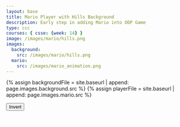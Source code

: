 ```yaml
---
layout: base
title: Mario Player with Hills Background
description: Early step in adding Mario into OOP Game
type: ccc
courses: { csse: {week: 14} }
image: /images/mario/hills.png
images:
  background:
    src: /images/mario/hills.png
  mario:
    src: /images/mario_animation.png
---
```

<!-- Liquid code, run by Jekyll, used to define location of asset(s) -->
{% assign backgroundFile = site.baseurl | append: page.images.background.src %}
{% assign playerFile = site.baseurl | append: page.images.mario.src %}

<style>
    #controls {
        position: relative;
        z-index: 2; /*Ensure the controls are on top*/
    }
</style>

<!-- Prepare DOM elements -->
<!-- Wrap both the dog canvas and controls in a container div -->
<div id="canvasContainer">
    <div id="controls"> <!-- Controls -->
        <!-- Background controls -->
        <button id="toggleCanvasEffect">Invert</button>
    </div>
</div>

<script type="module">
    import GameEnv from '{{site.baseurl}}/assets/js/mario/GameEnv.js';
    import GameObject from '{{site.baseurl}}/assets/js/mario/GameObject.js';
    import Background from '{{site.baseurl}}/assets/js/mario/Background.js';
    import { initPlayer } from '{{site.baseurl}}/assets/js/mario/Player.js';

    // Create a function to load an image and return a Promise
    async function loadImage(src) {
        return new Promise((resolve, reject) => {
        const image = new Image();
        image.src = src;
        image.onload = () => resolve(image);
        image.onerror = reject;
        });
    }

    // Game loop
    function gameLoop() {
        GameEnv.update();
        requestAnimationFrame(gameLoop);  // cycle game, aka recursion
    }

    // Window resize
    window.addEventListener('resize', function () {
        GameEnv.resize();
    });

    // Toggle "canvas filter property" between alien and normal
    toggleCanvasEffect.addEventListener("click", function () {
        GameEnv.toggleInvert();
    });
  
    // Setup and store Game Objects
    async function setupGame() {
        try {
            // Open image files for Game Objects
            const [backgroundImg, playerImg] = await Promise.all([
                loadImage('{{backgroundFile}}'),
                loadImage('{{playerFile}}'),
            ]);

            // Setup Globals
            GameEnv.gameSpeed = 2;
            GameEnv.gravity = 3;

            // Prepare HTML with Background Canvas
            const backgroundCanvas = document.createElement("canvas");
            backgroundCanvas.id = "background";
            document.querySelector("#canvasContainer").appendChild(backgroundCanvas);
            // Background object
            const backgroundSpeedRatio = 0
            new Background(backgroundCanvas, backgroundImg, backgroundSpeedRatio);  // Background Class calls GameObject Array which stores the instance

            // Prepare HTML with Player Canvas
            const playerCanvas = document.createElement("canvas");
            playerCanvas.id = "characters";
            document.querySelector("#canvasContainer").appendChild(playerCanvas);
            // Player object
            const playerSpeedRatio = 0.7
            initPlayer(playerCanvas, playerImg, playerSpeedRatio);

        // Trap errors on failed image loads
        } catch (error) {
            console.error('Failed to load one or more images:', error);
        }
    }
  
    // Call and wait for Game Objects to be ready
    await setupGame();

    // Trigger a resize at start up
    window.dispatchEvent(new Event('resize'));
    toggleCanvasEffect.dispatchEvent(new Event('click'));

    // Start the game
    gameLoop();
</script>
<style>
    #canvas {
        margin: 0;
        border: 1px solid white;
    }
</style>
<canvas id="canvas"></canvas>
<script>
    // Create empty canvas
    let canvas = document.getElementById('canvas');
    let c = canvas.getContext('2d');
    // Set the canvas dimensions
    canvas.width = 1300;
    canvas.height = 600;
    // Define gravity value
    let gravity = 1.5;
    // Define the Player class
    class Player {
        constructor() {
            // Initial position and velocity of the player
            this.position = {
                x: 100,
                y: 200
            };
            this.velocity = {
                x: 0,
                y: 0
            };
            // Dimensions of the player
            this.width = 30;
            this.height = 30;
        }
        // Method to draw the player on the canvas
        draw() {
            c.fillStyle = 'red';
            c.fillRect(this.position.x, this.position.y, this.width, this.height);
        }
        // Method to update the players position and velocity
        update() {
            this.draw();
            this.position.y += this.velocity.y;
            this.position.x += this.velocity.x;
            // Apply gravity if player is not at the bottom
            if (this.position.y + this.height + this.velocity.y <= canvas.height)
                this.velocity.y += gravity;
            else
                this.velocity.y = 0;
        }
    }
    //--
    // NEW CODE - PLATFORM
    //--
    // Define the Platform class
    class Platform {
        constructor(image) {
            // Initial position of the platform
            this.position = {
                x: 0,
                y: 300
            }
            this.image = image;
            this.width = 650;
            this.height = 100;
        }
        // Method to draw the platform on the canvas
        draw() {
            c.drawImage(this.image, this.position.x, this.position.y, this.width, this.height);
        }
    }
    class Goomba {
        constructor(image) {
            this.position = {
                x: 250,
                y: 245
            };
            this.image = image;
            this.width = 55;
            this.height = 55;
            this.velocity = {
                x: -2,
                y: 0
            }
        }
        draw() {
            c.drawImage(this.image, this.position.x, this.position.y, this.width, this.height);
        }
        update() {
            this.position.x += this.velocity.x;
            this.draw();
            if (this.position.y + this.height + this.velocity.y <= canvas.height)
                this.velocity.y += gravity;
            else
                this.velocity.y = 0;
        }
    }
    //--
    // NEW CODE - CREATE PLATFORM OBJECT WITH IMAGE
    //--
    // Load platform image
    let image = new Image();
    image.src = 'https://samayass.github.io/samayaCSA/images/platform.png'
    // Create a platform object
    let platform = new Platform(image);
    // Create a player object
    player = new Player();
    // Define keyboard keys and their states
    let imageGoomba = new Image()
    imageGoomba.src = 'https://samayass.github.io/samayaCSA/images/goomba.png';
    let goomba = new Goomba(imageGoomba)
    let keys = {
        right: {
            pressed: false
        },
        left: {
            pressed: false
        }
    }
    // Animation function to continuously update and render the canvas
    function animate() {
        requestAnimationFrame(animate);
        c.clearRect(0, 0, canvas.width, canvas.height);
        //--
        // NEW CODE - DRAW PLATFORM
        //--
        goomba.update();
        platform.draw();
        player.update();
        // Control players horizontal movement
        if (keys.right.pressed && player.position.x + player.width <= canvas.width - 50) {
            player.velocity.x = 15;
        } else if (keys.left.pressed && player.position.x >= 50) {
            player.velocity.x = -15;
        } else {
            player.velocity.x = 0;
        }
        //--
        // NEW CODE  - PLATFORM COLLISIONS
        //--
        // Check for collision between player and platform
        if (
            player.position.y + player.height <= platform.position.y &&
            player.position.y + player.height + player.velocity.y >= platform.position.y &&
            player.position.x + player.width >= platform.position.x &&
            player.position.x <= platform.position.x + platform.width
        ) {
            player.velocity.y = 0;
        }
        if(
            player.position.y + player.height <= goomba.position.y &&
            player.position.y + player.height + player.velocity.y >= goomba.position.y &&
            player.position.x + player.width >= goomba.position.x &&
            player.position.x <= goomba.position.x + goomba.width
        )
        {
            player.velocity.y = -20;
        }
        if (
            goomba.position.x >= platform.position.x &&
            goomba.position.x <= platform.position.x
        )
        {
            goomba.velocity.x = 2;
        }
    }
    // Start the animation loop
    animate();
    // Event listener for keydown events
    addEventListener('keydown', ({ keyCode }) => {
        switch (keyCode) {
            case 65:
                console.log('left');
                keys.left.pressed = true;
                break;
            case 83:
                console.log('down');
                break;
            case 68:
                console.log('right');
                keys.right.pressed = true;
                break;
            case 87:
                console.log('up');
                player.velocity.y -= 20;
                break;
        }
    });
    // Event listener for keyup events
    addEventListener('keyup', ({ keyCode }) => {
        switch (keyCode) {
            case 65:
                console.log('left');
                keys.left.pressed = false;
                break;
            case 83:
                console.log('down');
                break;
            case 68:
                console.log('right');
                keys.right.pressed = false;
                break;
            case 87:
                console.log('up');
                player.velocity.y = -20;
                break;
        }
    })
</script>